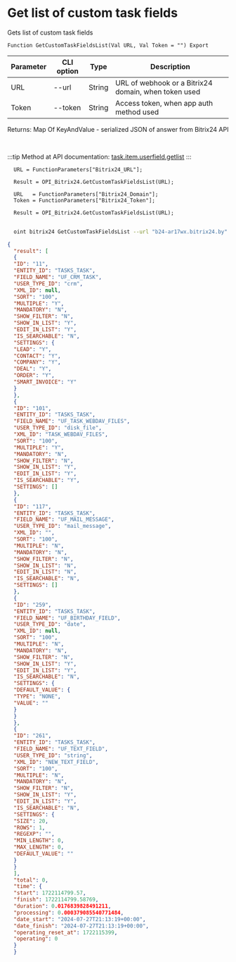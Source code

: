 ﻿---
sidebar_position: 1
---

# Get list of custom task fields
 Gets list of custom task fields



`Function GetCustomTaskFieldsList(Val URL, Val Token = "") Export`

  | Parameter | CLI option | Type | Description |
  |-|-|-|-|
  | URL | --url | String | URL of webhook or a Bitrix24 domain, when token used |
  | Token | --token | String | Access token, when app auth method used |

  
  Returns:  Map Of KeyAndValue - serialized JSON of answer from Bitrix24 API

<br/>

:::tip
Method at API documentation: [task.item.userfield.getlist](https://dev.1c-bitrix.ru/rest_help/tasks/task/userfield/getlist.php)
:::
<br/>


```bsl title="Code example"
  URL = FunctionParameters["Bitrix24_URL"];
  
  Result = OPI_Bitrix24.GetCustomTaskFieldsList(URL);
  
  URL   = FunctionParameters["Bitrix24_Domain"];
  Token = FunctionParameters["Bitrix24_Token"];
  
  Result = OPI_Bitrix24.GetCustomTaskFieldsList(URL);
```



```sh title="CLI command example"
    
  oint bitrix24 GetCustomTaskFieldsList --url "b24-ar17wx.bitrix24.by" --token "fe3fa966006e9f06006b12e400000001000..."

```

```json title="Result"
{
  "result": [
  {
  "ID": "11",
  "ENTITY_ID": "TASKS_TASK",
  "FIELD_NAME": "UF_CRM_TASK",
  "USER_TYPE_ID": "crm",
  "XML_ID": null,
  "SORT": "100",
  "MULTIPLE": "Y",
  "MANDATORY": "N",
  "SHOW_FILTER": "N",
  "SHOW_IN_LIST": "Y",
  "EDIT_IN_LIST": "Y",
  "IS_SEARCHABLE": "N",
  "SETTINGS": {
  "LEAD": "Y",
  "CONTACT": "Y",
  "COMPANY": "Y",
  "DEAL": "Y",
  "ORDER": "Y",
  "SMART_INVOICE": "Y"
  }
  },
  {
  "ID": "101",
  "ENTITY_ID": "TASKS_TASK",
  "FIELD_NAME": "UF_TASK_WEBDAV_FILES",
  "USER_TYPE_ID": "disk_file",
  "XML_ID": "TASK_WEBDAV_FILES",
  "SORT": "100",
  "MULTIPLE": "Y",
  "MANDATORY": "N",
  "SHOW_FILTER": "N",
  "SHOW_IN_LIST": "Y",
  "EDIT_IN_LIST": "Y",
  "IS_SEARCHABLE": "Y",
  "SETTINGS": []
  },
  {
  "ID": "117",
  "ENTITY_ID": "TASKS_TASK",
  "FIELD_NAME": "UF_MAIL_MESSAGE",
  "USER_TYPE_ID": "mail_message",
  "XML_ID": "",
  "SORT": "100",
  "MULTIPLE": "N",
  "MANDATORY": "N",
  "SHOW_FILTER": "N",
  "SHOW_IN_LIST": "N",
  "EDIT_IN_LIST": "N",
  "IS_SEARCHABLE": "N",
  "SETTINGS": []
  },
  {
  "ID": "259",
  "ENTITY_ID": "TASKS_TASK",
  "FIELD_NAME": "UF_BIRTHDAY_FIELD",
  "USER_TYPE_ID": "date",
  "XML_ID": null,
  "SORT": "100",
  "MULTIPLE": "N",
  "MANDATORY": "N",
  "SHOW_FILTER": "N",
  "SHOW_IN_LIST": "Y",
  "EDIT_IN_LIST": "Y",
  "IS_SEARCHABLE": "N",
  "SETTINGS": {
  "DEFAULT_VALUE": {
  "TYPE": "NONE",
  "VALUE": ""
  }
  }
  },
  {
  "ID": "261",
  "ENTITY_ID": "TASKS_TASK",
  "FIELD_NAME": "UF_TEXT_FIELD",
  "USER_TYPE_ID": "string",
  "XML_ID": "NEW_TEXT_FIELD",
  "SORT": "100",
  "MULTIPLE": "N",
  "MANDATORY": "N",
  "SHOW_FILTER": "N",
  "SHOW_IN_LIST": "Y",
  "EDIT_IN_LIST": "Y",
  "IS_SEARCHABLE": "N",
  "SETTINGS": {
  "SIZE": 20,
  "ROWS": 1,
  "REGEXP": "",
  "MIN_LENGTH": 0,
  "MAX_LENGTH": 0,
  "DEFAULT_VALUE": ""
  }
  }
  ],
  "total": 0,
  "time": {
  "start": 1722114799.57,
  "finish": 1722114799.58769,
  "duration": 0.0176839828491211,
  "processing": 0.000379085540771484,
  "date_start": "2024-07-27T21:13:19+00:00",
  "date_finish": "2024-07-27T21:13:19+00:00",
  "operating_reset_at": 1722115399,
  "operating": 0
  }
  }
```
